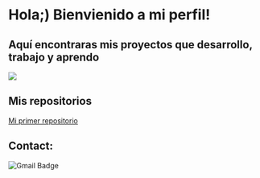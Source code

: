 # Hola;) Bienvienido a mi perfil!


## Aquí encontraras mis proyectos que desarrollo, trabajo y aprendo

![](https://encrypted-tbn0.gstatic.com/images?q=tbn:ANd9GcQlFrJGfKQ2xVddooaoB12EdeFQQHE543fJFyD9yXoRsKUtFHnZWZobBq7ogqvdFrUCUFo&usqp=CAU)

## Mis repositorios

[Mi primer repositorio](https://github.com/helendomenech64-H/Gestor.Tareas.git)

## Contact:

![Gmail Badge](https://img.shields.io/badge/-helendomenech64@gmail.com-c14438?style=flat-square&logo=Gmail&logoColor=White&link=mailto:helendomenech64@gmail.com)


<!--
**helendomenech64-H/helendomenech64-H** is a ✨ _special_ ✨ repository because its `README.md` (this file) appears on your GitHub profile.

Here are some ideas to get you started:

- 🔭 I’m currently working on ...
- 🌱 I’m currently learning ...
- 👯 I’m looking to collaborate on ...
- 🤔 I’m looking for help with ...
- 💬 Ask me about ...
- 📫 How to reach me: ...
- 😄 Pronouns: ...
- ⚡ Fun fact: ...
-->
